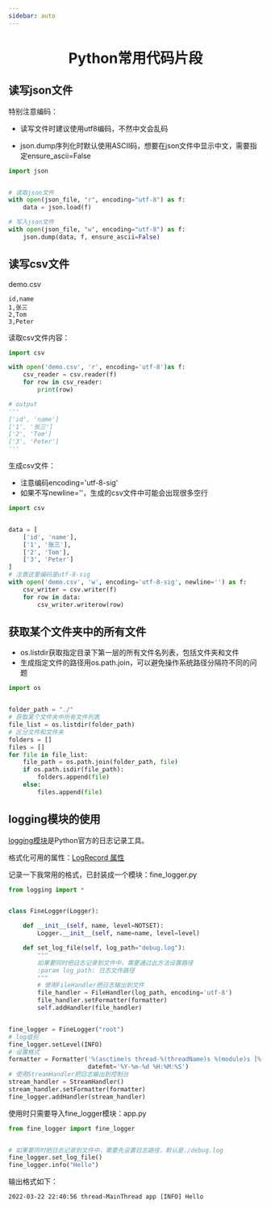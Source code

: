 ```yaml
---
sidebar: auto
---
```


<h1 align='center'>Python常用代码片段</h1>

## 读写json文件

特别注意编码：

- 读写文件时建议使用utf8编码，不然中文会乱码

- json.dump序列化时默认使用ASCII码，想要在json文件中显示中文，需要指定ensure_ascii=False

```python
import json


# 读取json文件
with open(json_file, "r", encoding="utf-8") as f:
    data = json.load(f)

# 写入json文件
with open(json_file, "w", encoding="utf-8") as f:
    json.dump(data, f, ensure_ascii=False)
```

## 读写csv文件

demo.csv

```
id,name
1,张三
2,Tom
3,Peter
```

读取csv文件内容：

```python
import csv

with open('demo.csv', 'r', encoding='utf-8')as f:
    csv_reader = csv.reader(f)
    for row in csv_reader:
        print(row)

# output
'''
['id', 'name']
['1', '张三']
['2', 'Tom']
['3', 'Peter']
'''
```

生成csv文件：

- 注意编码encoding='utf-8-sig'
- 如果不写newline=''，生成的csv文件中可能会出现很多空行

```python
import csv


data = [
    ['id', 'name'],
    ['1', '张三'],
    ['2', 'Tom'],
    ['3', 'Peter']
]
# 注意这里编码是utf-8-sig
with open('demo.csv', 'w', encoding='utf-8-sig', newline='') as f:
    csv_writer = csv.writer(f)
    for row in data:
        csv_writer.writerow(row)
```

## 获取某个文件夹中的所有文件

- os.listdir获取指定目录下第一层的所有文件名列表，包括文件夹和文件
- 生成指定文件的路径用os.path.join，可以避免操作系统路径分隔符不同的问题

```python
import os


folder_path = "./"
# 获取某个文件夹中所有文件列表
file_list = os.listdir(folder_path)
# 区分文件和文件夹
folders = []
files = []
for file in file_list:
    file_path = os.path.join(folder_path, file)
    if os.path.isdir(file_path):
        folders.append(file)
    else:
        files.append(file)
```

## logging模块的使用

[logging模块](https://docs.python.org/zh-cn/3/library/logging.html)是Python官方的日志记录工具。

格式化可用的属性：[LogRecord 属性](https://docs.python.org/zh-cn/3/library/logging.html#logrecord-attributes)

记录一下我常用的格式，已封装成一个模块：fine_logger.py

```python
from logging import *


class FineLogger(Logger):

    def __init__(self, name, level=NOTSET):
        Logger.__init__(self, name=name, level=level)

    def set_log_file(self, log_path="debug.log"):
        """
        如果要同时把日志记录到文件中，需要通过此方法设置路径
        :param log_path: 日志文件路径
        """
        # 使用FileHandler把日志输出到文件
        file_handler = FileHandler(log_path, encoding='utf-8')
        file_handler.setFormatter(formatter)
        self.addHandler(file_handler)


fine_logger = FineLogger("root")
# log级别
fine_logger.setLevel(INFO)
# 设置格式
formatter = Formatter('%(asctime)s thread-%(threadName)s %(module)s [%(levelname)s] %(message)s',
                      datefmt='%Y-%m-%d %H:%M:%S')
# 使用StreamHandler把日志输出到控制台
stream_handler = StreamHandler()
stream_handler.setFormatter(formatter)
fine_logger.addHandler(stream_handler)

```

使用时只需要导入fine_logger模块：app.py

```python
from fine_logger import fine_logger


# 如果要同时把日志记录到文件中，需要先设置日志路径，默认是./debug.log
fine_logger.set_log_file()
fine_logger.info("Hello")
```

输出格式如下：

```
2022-03-22 22:40:56 thread-MainThread app [INFO] Hello
```

